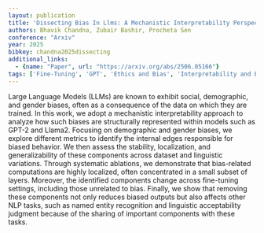 ```yaml
---
layout: publication
title: 'Dissecting Bias In Llms: A Mechanistic Interpretability Perspective'
authors: Bhavik Chandna, Zubair Bashir, Procheta Sen
conference: "Arxiv"
year: 2025
bibkey: chandna2025dissecting
additional_links:
  - {name: "Paper", url: "https://arxiv.org/abs/2506.05166"}
tags: ['Fine-Tuning', 'GPT', 'Ethics and Bias', 'Interpretability and Explainability', 'Model Architecture', 'Training Techniques', 'Pretraining Methods']
---
```

Large Language Models (LLMs) are known to exhibit social, demographic, and gender biases, often as a consequence of the data on which they are trained. In this work, we adopt a mechanistic interpretability approach to analyze how such biases are structurally represented within models such as GPT-2 and Llama2. Focusing on demographic and gender biases, we explore different metrics to identify the internal edges responsible for biased behavior. We then assess the stability, localization, and generalizability of these components across dataset and linguistic variations. Through systematic ablations, we demonstrate that bias-related computations are highly localized, often concentrated in a small subset of layers. Moreover, the identified components change across fine-tuning settings, including those unrelated to bias. Finally, we show that removing these components not only reduces biased outputs but also affects other NLP tasks, such as named entity recognition and linguistic acceptability judgment because of the sharing of important components with these tasks.
